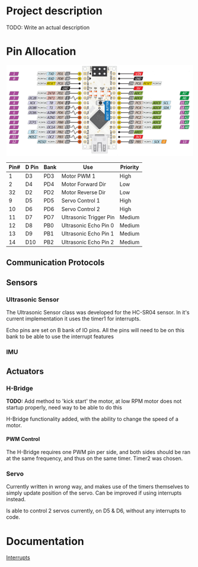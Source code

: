 # Project description

TODO: Write an actual description

# Pin Allocation

![Nano Pins.jpeg](documentation%2FNano%20Pins.jpeg)

| Pin# | D Pin | Bank | Use                    | Priority |
|------|-------|------|------------------------|----------|
| 1    | D3    | PD3  | Motor PWM 1            | High     |
| 2    | D4    | PD4  | Motor Forward Dir      | Low      |
| 32   | D2    | PD2  | Motor Reverse Dir      | Low      |
| 9    | D5    | PD5  | Servo Control 1        | High     |
| 10   | D6    | PD6  | Servo Control 2        | High     |
| 11   | D7    | PD7  | Ultrasonic Trigger Pin | Medium   |
| 12   | D8    | PB0  | Ultrasonic Echo Pin 0  | Medium   |
| 13   | D9    | PB1  | Ultrasonic Echo Pin 1  | Medium   |
| 14   | D10   | PB2  | Ultrasonic Echo Pin 2  | Medium   |

## Communication Protocols

## Sensors

### Ultrasonic Sensor

The Ultrasonic Sensor class was developed for the HC-SR04 sensor. In it's current implementation it uses the timer1 for
interrupts.

Echo pins are set on B bank of IO pins. All the pins will need to be on this bank to be able to use the interrupt features

### IMU

## Actuators

### H-Bridge

**TODO:** Add method to 'kick start' the motor, at low RPM motor does not startup properly, need way to be able to do
this

H-Bridge functionality added, with the ability to change the speed of a motor.

#### PWM Control

The H-Bridge requires one PWM pin per side, and both sides should be ran at the same frequency, and thus on the same
timer. Timer2 was chosen.

### Servo

Currently written in *wrong* way, and makes use of the timers themselves to simply update position of the servo. Can be
improved if using interrupts instead.

Is able to control 2 servos currently, on D5 & D6, without any interrupts to code.

# Documentation

[Interrupts](documentation/interrupts.md)
